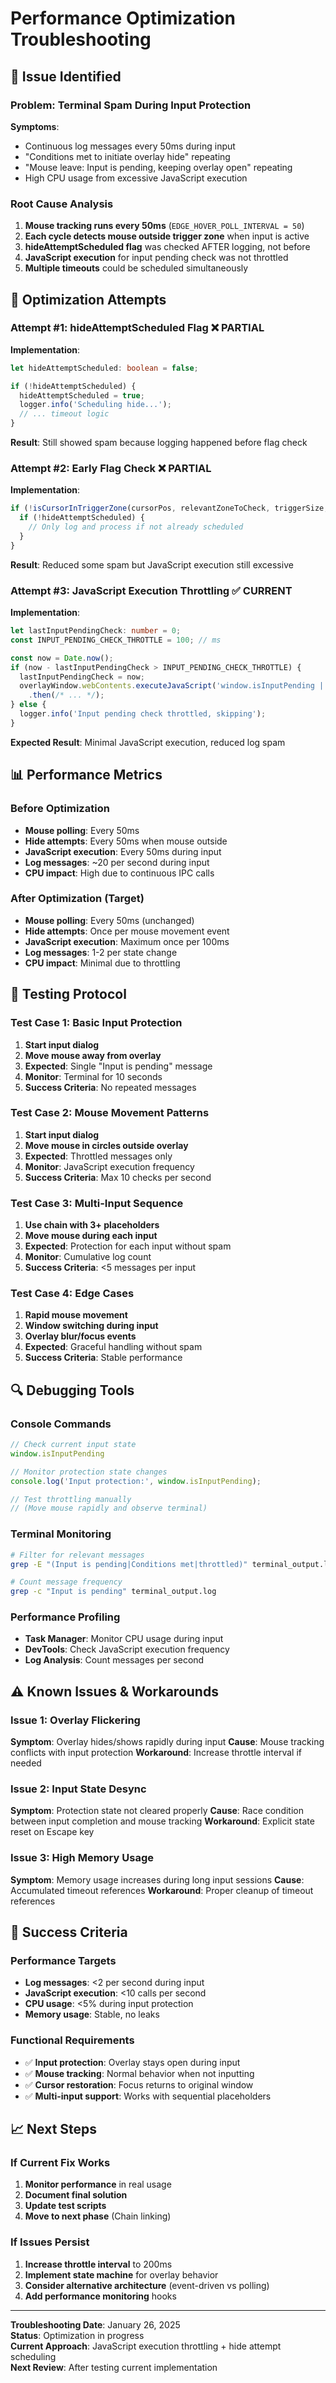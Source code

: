 # Performance Optimization Troubleshooting

## **🐛 Issue Identified**

### **Problem**: Terminal Spam During Input Protection
**Symptoms**:
- Continuous log messages every 50ms during input
- "Conditions met to initiate overlay hide" repeating
- "Mouse leave: Input is pending, keeping overlay open" repeating
- High CPU usage from excessive JavaScript execution

### **Root Cause Analysis**
1. **Mouse tracking runs every 50ms** (`EDGE_HOVER_POLL_INTERVAL = 50`)
2. **Each cycle detects mouse outside trigger zone** when input is active
3. **hideAttemptScheduled flag** was checked AFTER logging, not before
4. **JavaScript execution** for input pending check was not throttled
5. **Multiple timeouts** could be scheduled simultaneously

## **🔧 Optimization Attempts**

### **Attempt #1: hideAttemptScheduled Flag** ❌ PARTIAL
**Implementation**:
```typescript
let hideAttemptScheduled: boolean = false;

if (!hideAttemptScheduled) {
  hideAttemptScheduled = true;
  logger.info('Scheduling hide...');
  // ... timeout logic
}
```

**Result**: Still showed spam because logging happened before flag check

### **Attempt #2: Early Flag Check** ❌ PARTIAL  
**Implementation**:
```typescript
if (!isCursorInTriggerZone(cursorPos, relevantZoneToCheck, triggerSize, workArea)) {
  if (!hideAttemptScheduled) {
    // Only log and process if not already scheduled
  }
}
```

**Result**: Reduced some spam but JavaScript execution still excessive

### **Attempt #3: JavaScript Execution Throttling** ✅ CURRENT
**Implementation**:
```typescript
let lastInputPendingCheck: number = 0;
const INPUT_PENDING_CHECK_THROTTLE = 100; // ms

const now = Date.now();
if (now - lastInputPendingCheck > INPUT_PENDING_CHECK_THROTTLE) {
  lastInputPendingCheck = now;
  overlayWindow.webContents.executeJavaScript('window.isInputPending || false')
    .then(/* ... */);
} else {
  logger.info('Input pending check throttled, skipping');
}
```

**Expected Result**: Minimal JavaScript execution, reduced log spam

## **📊 Performance Metrics**

### **Before Optimization**
- **Mouse polling**: Every 50ms
- **Hide attempts**: Every 50ms when mouse outside
- **JavaScript execution**: Every 50ms during input
- **Log messages**: ~20 per second during input
- **CPU impact**: High due to continuous IPC calls

### **After Optimization (Target)**
- **Mouse polling**: Every 50ms (unchanged)
- **Hide attempts**: Once per mouse movement event
- **JavaScript execution**: Maximum once per 100ms
- **Log messages**: 1-2 per state change
- **CPU impact**: Minimal due to throttling

## **🧪 Testing Protocol**

### **Test Case 1: Basic Input Protection**
1. **Start input dialog**
2. **Move mouse away from overlay**
3. **Expected**: Single "Input is pending" message
4. **Monitor**: Terminal for 10 seconds
5. **Success Criteria**: No repeated messages

### **Test Case 2: Mouse Movement Patterns**
1. **Start input dialog**
2. **Move mouse in circles outside overlay**
3. **Expected**: Throttled messages only
4. **Monitor**: JavaScript execution frequency
5. **Success Criteria**: Max 10 checks per second

### **Test Case 3: Multi-Input Sequence**
1. **Use chain with 3+ placeholders**
2. **Move mouse during each input**
3. **Expected**: Protection for each input without spam
4. **Monitor**: Cumulative log count
5. **Success Criteria**: <5 messages per input

### **Test Case 4: Edge Cases**
1. **Rapid mouse movement**
2. **Window switching during input**
3. **Overlay blur/focus events**
4. **Expected**: Graceful handling without spam
5. **Success Criteria**: Stable performance

## **🔍 Debugging Tools**

### **Console Commands**
```javascript
// Check current input state
window.isInputPending

// Monitor protection state changes
console.log('Input protection:', window.isInputPending);

// Test throttling manually
// (Move mouse rapidly and observe terminal)
```

### **Terminal Monitoring**
```bash
# Filter for relevant messages
grep -E "(Input is pending|Conditions met|throttled)" terminal_output.log

# Count message frequency
grep -c "Input is pending" terminal_output.log
```

### **Performance Profiling**
- **Task Manager**: Monitor CPU usage during input
- **DevTools**: Check JavaScript execution frequency
- **Log Analysis**: Count messages per second

## **⚠️ Known Issues & Workarounds**

### **Issue 1: Overlay Flickering**
**Symptom**: Overlay hides/shows rapidly during input
**Cause**: Mouse tracking conflicts with input protection
**Workaround**: Increase throttle interval if needed

### **Issue 2: Input State Desync**
**Symptom**: Protection state not cleared properly
**Cause**: Race condition between input completion and mouse tracking
**Workaround**: Explicit state reset on Escape key

### **Issue 3: High Memory Usage**
**Symptom**: Memory usage increases during long input sessions
**Cause**: Accumulated timeout references
**Workaround**: Proper cleanup of timeout references

## **🎯 Success Criteria**

### **Performance Targets**
- **Log messages**: <2 per second during input
- **JavaScript execution**: <10 calls per second
- **CPU usage**: <5% during input protection
- **Memory usage**: Stable, no leaks

### **Functional Requirements**
- ✅ **Input protection**: Overlay stays open during input
- ✅ **Mouse tracking**: Normal behavior when not inputting
- ✅ **Cursor restoration**: Focus returns to original window
- ✅ **Multi-input support**: Works with sequential placeholders

## **📈 Next Steps**

### **If Current Fix Works**
1. **Monitor performance** in real usage
2. **Document final solution** 
3. **Update test scripts**
4. **Move to next phase** (Chain linking)

### **If Issues Persist**
1. **Increase throttle interval** to 200ms
2. **Implement state machine** for overlay behavior
3. **Consider alternative architecture** (event-driven vs polling)
4. **Add performance monitoring** hooks

---

**Troubleshooting Date**: January 26, 2025  
**Status**: Optimization in progress  
**Current Approach**: JavaScript execution throttling + hide attempt scheduling  
**Next Review**: After testing current implementation 